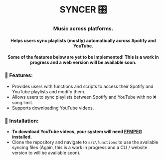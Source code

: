 <center>
    <h1 align="center">SYNCER 🎛️</h1>
    <h3 align="center"> <strong>Music across platforms.</strong> </h4>
    <h4 align="center">Helps users sync playlists (mostly) automatically across Spotify and YouTube.</h5>
    <h4 align="center">
        <strong>Some of the features below are yet to be implemented! This is a work in progress and a web version will be available soon.</strong>
    </h3>
</center>

### 📃 Features:

- Provides users with functions and scripts to access their Spotify and YouTube playlists and modify them.
- Allows users to sync playlists between Spotify and YouTube with no ❌ song limit.
- Supports downloading YouTube videos.

### 🤖 Installation:

- <strong>To download YouTube videos, your system will need [FFMPEG](https://ffmpeg.org/download.html) installed.</strong>
- Clone the repository and navigate to `src\functions` to use the available syncing files (Again, this is a work in progress and a CLI / website version to will be available soon).
